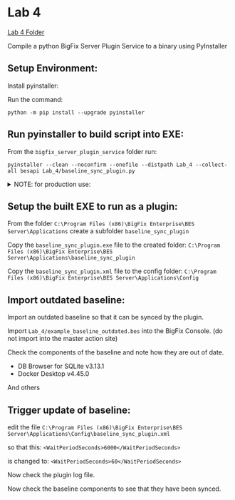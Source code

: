 # Lab 4

[Lab 4 Folder](../Lab_4/)

Compile a python BigFix Server Plugin Service to a binary using PyInstaller

## Setup Environment:

Install pyinstaller:

Run the command:

```
python -m pip install --upgrade pyinstaller
```

## Run pyinstaller to build script into EXE:

From the `bigfix_server_plugin_service` folder run:

```
pyinstaller --clean --noconfirm --onefile --distpath Lab_4 --collect-all besapi Lab_4/baseline_sync_plugin.py
```

<details><summary>NOTE: for production use:</summary>

don't use `--onefile` with pyinstaller

This will build the baseline_sync_plugin.exe but also an `_internal` folder.

You have to copy both of them into the `Applications\baseline_sync_plugin` folder on the root server.

</details>

## Setup the built EXE to run as a plugin:

From the folder `C:\Program Files (x86)\BigFix Enterprise\BES Server\Applications` create a subfolder `baseline_sync_plugin`

Copy the `baseline_sync_plugin.exe` file to the created folder: `C:\Program Files (x86)\BigFix Enterprise\BES Server\Applications\baseline_sync_plugin`

Copy the `baseline_sync_plugin.xml` file to the config folder: `C:\Program Files (x86)\BigFix Enterprise\BES Server\Applications\Config`

## Import outdated baseline:

Import an outdated baseline so that it can be synced by the plugin.

Import `Lab_4/example_baseline_outdated.bes` into the BigFix Console. (do not import into the master action site)

Check the components of the baseline and note how they are out of date.

- DB Browser for SQLite v3.13.1
- Docker Desktop v4.45.0

And others

## Trigger update of baseline:

edit the file `C:\Program Files (x86)\BigFix Enterprise\BES Server\Applications\Config\baseline_sync_plugin.xml`

so that this: `<WaitPeriodSeconds>6000</WaitPeriodSeconds>`

is changed to: `<WaitPeriodSeconds>60</WaitPeriodSeconds>`

Now check the plugin log file.

Now check the baseline components to see that they have been synced.
